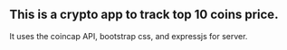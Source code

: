 ## This is a crypto app to track top 10 coins price. ##
It uses the coincap API, bootstrap css, and expressjs for server.